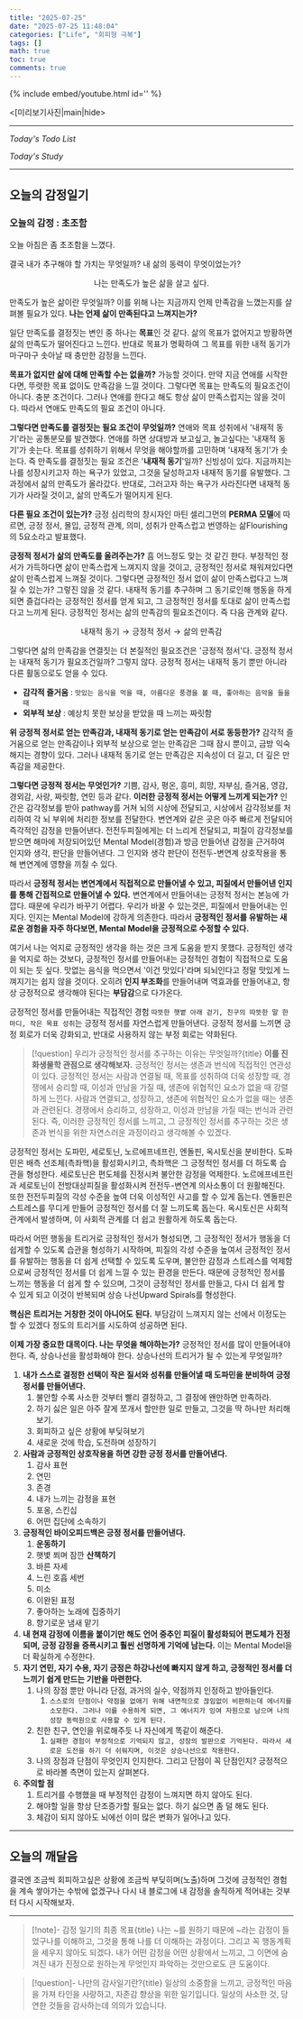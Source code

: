 ```yaml
---
title: "2025-07-25"
date: "2025-07-25 11:48:04"
categories: ["Life", "회피형 극복"]
tags: []
math: true
toc: true
comments: true
---
```


{% include embed/youtube.html id='' %}

<\[미리보기사진|main|hide>

---


_Today's Todo List_


_Today's Study_

---
## 오늘의 감정일기

### 오늘의 감정 : 초조함
오늘 아침은 좀 초조함을 느꼈다. 

결국 내가 추구해야 할 가치는 무엇일까? 내 삶의 동력이 무엇이었는가?


$$
\text{나는 만족도가 높은 삶을 살고 싶다.}
$$


만족도가 높은 삶이란 무엇일까? 이를 위해 나는 지금까지 언제 만족감을 느꼈는지를 살펴볼 필요가 있다. **나는 언제 삶이 만족된다고 느껴지는가?** 

일단 만족도를 결정짓는 변인 중 하나는 **목표**인 것 같다. 삶의 목표가 없어지고 방황하면 삶의 만족도가 떨어진다고 느낀다. 반대로 목표가 명확하여 그 목표를 위한 내적 동기가 마구마구 솟아날 때 충만한 감정을 느낀다.

**목표가 없지만 삶에 대해 만족할 수는 없을까?** 가능할 것이다. 만약 지금 연애를 시작한다면, 뚜렷한 목표 없이도 만족감을 느낄 것이다. 그렇다면 목표는 만족도의 필요조건이 아니다. 충분 조건이다. 그러나 연애를 한다고 해도 항상 삶이 만족스럽지는 않을 것이다. 따라서 연애도 만족도의 필요 조건이 아니다.

**그렇다면 만족도를 결정짓는 필요 조건이 무엇일까?** 연애와 목표 성취에서 '내재적 동기'라는 공통분모를 발견했다. 연애를 하면 상대방과 보고싶고, 놀고싶다는 '내재적 동기'가 솟는다. 목표를 성취하기 위해서 무엇을 해야할까를 고민하며 '내재적 동기'가 솟는다. 즉 만족도를 결정짓는 필요 조건은 '**내재적 동기**'일까? 신빙성이 있다. 지금까지는 나를 성장시키고자 하는 욕구가 있었고, 그것을 달성하고자 내재적 동기를 유발했다. 그 과정에서 삶의 만족도가 올라갔다. 반대로, 그러고자 하는 욕구가 사라진다면 내재적 동기가 사라질 것이고, 삶의 만족도가 떨어지게 된다.

**다른 필요 조건이 있는가?** 긍정 심리학의 창시자인 마틴 셀리그먼의 **PERMA 모델**에 따르면, 긍정 정서, 몰입, 긍정적 관계, 의미, 성취가 만족스럽고 번영하는 삶Flourishing의 5요소라고 발표했다. 

**긍정적 정서가 삶의 만족도를 올려주는가?** 흠 어느정도 맞는 것 같긴 한다. 부정적인 정서가 가득하다면 삶이 만족스럽게 느껴지지 않을 것이고, 긍정적인 정서로 채워져있다면 삶이 만족스럽게 느껴질 것이다. 그렇다면 긍정적인 정서 없이 삶이 만족스럽다고 느껴질 수 있는가? 그렇진 않을 것 같다. 내재적 동기를 추구하며 그 동기로인해 행동을 하게되면 즐겁다라는 긍정적인 정서를 얻게 되고, 그 긍정적인 정서를 토대로 삶이 만족스럽다고 느끼게 된다. 긍정적인 정서는 삶의 만족감의 필요조건이다. 즉 다음 관계와 같다.

$$
\text{내재적 동기} \to \text{긍정적 정서} \to \text{삶의 만족감}
$$

그렇다면 삶의 만족감을 연결짓는 더 본질적인 필요조건은 '긍정적 정서'다. 긍정적 정서는 내재적 동기가 필요조건일까? 그렇지 않다. 긍정적 정서는 내재적 동기 뿐만 아니라 다른 활동으로도 얻을 수 있다. 
- **감각적 즐거움** : `맛있는 음식을 먹을 때, 아름다운 풍경을 볼 때, 좋아하는 음악을 들을 때`
- **외부적 보상** : 예상치 못한 보상을 받았을 때 느끼는 짜릿함

**위 긍정적 정서로 얻는 만족감과, 내재적 동기로 얻는 만족감이 서로 동등한가?** 감각적 즐거움으로 얻는 만족감이나 외부적 보상으로 얻는 만족감은 그때 잠시 뿐이고, 금방 익숙해지는 경향이 있다. 그러나 내재적 동기로 얻는 만족감은 지속성이 더 길고, 더 깊은 만족감을 제공한다.

**그렇다면 긍정적 정서는 무엇인가?** 기쁨, 감사, 평온, 흥미, 희망, 자부심, 즐거움, 영감, 경외감, 사랑, 짜릿함, 연민 등과 같다.  **이러한 긍정적 정서는 어떻게 느끼게 되는가?** 인간은 감각정보를 받아 pathway를 거쳐 뇌의 시상에 전달되고, 시상에서 감각정보를 처리하여 각 뇌 부위에 처리한 정보를 전달한다. 변연계와 같은 곳은 아주 빠르게 전달되어 즉각적인 감정을 만들어낸다. 전전두피질에게는 더 느리게 전달되고, 피질이 감각정보를 받으면 해마에 저장되어있던 Mental Model(경험)과 방금 만들어낸 감정을 근거하여 인지와 생각, 판단을 만들어낸다. 그 인지와 생각 판단이 전전두-변연계 상호작용을 통해 변연계에 영향을 끼칠 수 있다. 

따라서 **긍정적 정서는 변연계에서 직접적으로 만들어낼 수 있고, 피질에서 만들어낸 인지를 통해 간접적으로 만들어낼 수 있다.** 변연계에서 만들어내는 긍정적 정서는 본능에 가깝다. 때문에 우리가 바꾸기 어렵다. 우리가 바꿀 수 있는것은, 피질에서 만들어내는 인지다. 인지는 Mental Model에 강하게 의존한다. 따라서 **긍정적인 정서를 유발하는 새로운 경험을 자주 하다보면, Mental Model을 긍정적으로 수정할 수 있다.** 

여기서 나는 억지로 긍정적인 생각을 하는 것은 크게 도움을 받지 못했다. 긍정적인 생각을 억지로 하는 것보다, 긍정적인 정서를 만들어내는 긍정적인 경험이 직접적으로 도움이 되는 듯 싶다. 맛없는 음식을 먹으면서 '이건 맛있다'라며 되뇌인다고 정말 맛있게 느껴지기는 쉽지 않을 것이다. 오히려 **인지 부조화**를 만들어내며 역효과를 만들어내고, 항상 긍정적으로 생각해야 된다는 **부담감**으로 다가온다.

긍정적인 정서를 만들어내는 직접적인 경험 `따뜻한 햇볕 아래 걷기, 친구의 따뜻한 말 한마디, 작은 목표 성취`는 긍정적 정서를 자연스럽게 만들어낸다. 긍정적 정서를 느끼면 긍정 회로가 더욱 강화되고, 반대로 사용하지 않는 부정 회로는 약화된다. 

> [!question] 우리가 긍정적인 정서를 추구하는 이유는 무엇일까?{title}
> **이를 진화생물학 관점으로 생각해보자.** 긍정적인 정서는 생존과 번식에 직접적인 연관성이 있다. 긍정적인 정서는 사람과 연결될 때, 목표를 성취하여 더욱 성장할 때, 경쟁에서 승리할 때, 이성과 만남을 가질 때, 생존에 위협적인 요소가 없을 때 강렬하게 느낀다. 사람과 연결되고, 성장하고, 생존에 위협적인 요소가 없을 때는 생존과 관련된다. 경쟁에서 승리하고, 성장하고, 이성과 만남을 가질 때는 번식과 관련된다. 즉, 이러한 긍정적인 정서를 느끼고, 그 긍정적인 정서를 추구하는 것은 생존과 번식을 위한 자연스러운 과정이라고 생각해볼 수 있겠다.
> 

긍정적인 정서는 도파민, 세로토닌, 노르에프네프린, 엔돌핀, 옥시토신을 분비한다. 도파민은 배측 선조체(측좌핵)을 활성화시키고, 측좌핵은 그 긍정적인 정서를 더 하도록 습관을 형성한다. 세로토닌은 편도체를 진정시켜 불안한 감정을 억제한다. 노르에프네프린과 세로토닌이 전방대상피질을 활성화시켜 전전두-변연계 의사소통이 더 원활해진다. 또한 전전두피질의 각성 수준을 높여 더욱 이성적인 사고를 할 수 있게 돕는다. 엔돌핀은 스트레스를 무디게 만들어 긍정적인 정서를 더 잘 느끼도록 돕는다. 옥시토신은 사회적 관계에서 발생하며, 이 사회적 관계를 더 쉽고 원활하게 하도록 돕는다.

따라서 어떤 행동을 트리거로 긍정적인 정서가 형성되면, 그 긍정적인 정서가 행동을 더 쉽게할 수 있도록 습관을 형성하기 시작하며, 피질의 각성 수준을 높여서 긍정적인 정서를 유발하는 행동을 더 쉽게 선택할 수 있도록 도우며, 불안한 감정과 스트레스를 억제함으로써 긍정적인 정서를 더 쉽게 느낄 수 있는 환경을 만든다. 때문에 긍정적인 정서를 느끼는 행동을 더 쉽게 할 수 있으며, 그것이 긍정적인 정서를 만들고, 다시 더 쉽게 할 수 있게 되고 이것이 반복되며 상승 나선Upward Spirals를 형성한다.

**핵심은 트리거는 거창한 것이 아니어도 된다.** 부담감이 느껴지지 않는 선에서 이정도는 할 수 있겠다 정도의 트리거를 시도하여 성공하면 된다. 

**이제 가장 중요한 대목이다. 나는 무엇을 해야하는가?** 긍정적인 정서를 많이 만들어내야 한다. 즉, 상승나선을 활성화해야 한다. 상승나선의 트리거가 될 수 있는게 무엇일까?

1. **내가 스스로 결정한 선택이 작은 질서와 성취를 만들어낼 때 도파민을 분비하여 긍정 정서를 만들어낸다.**
	1. 불안할 수록 사소한 것부터 빨리 결정하고, 그 결정에 왠만하면 만족하라.
	2. 하기 싫은 일은 아주 잘게 쪼개서 할만한 일로 만들고, 그것을 딱 하나만 처리해보기.
	3. 회피하고 싶은 상황에 부딪혀보기
	4. 새로운 것에 학습, 도전하며 성장하기
2. **사람과 긍정적인 상호작용을 하면 강한 긍정 정서를 만들어낸다.**
	1. 감사 표현
	2. 연민
	3. 존경
	4. 내가 느끼는 감정을 표현
	5. 포옹, 스킨십
	6. 어떤 집단에 소속하기
3. **긍정적인 바이오피드백은 긍정 정서를 만들어낸다.**
	1. **운동하기**
	2. 햇볓 쬐며 잠깐 **산책하기**
	3. 바른 자세
	4. 느린 호흡 세번
	5. 미소
	6. 이완된 표정
	7. 좋아하는 노래에 집중하기
	8. 향기로운 냄새 맡기
4. **내 현재 감정에 이름을 붙이기만 해도 언어 중추인 피질이 활성화되어 편도체가 진정되며, 긍정 감정을 증폭시키고 훨씬 선명하게 기억에 남는다.** 이는 Mental Model을 더 확실하게 수정한다.
5. **자기 연민, 자기 수용, 자기 긍정은 하강나선에 빠지지 않게 하고, 긍정적인 정서를 더 느끼기 쉽게 만드는 기반을 마련한다.**
	1. 나의 장점 뿐만 아니라 단점, 과거의 실수, 약점까지 인정하고 받아들인다.
		1. `스스로의 단점이나 약점을 없애기 위해 내면적으로 끊임없이 비판하는데 에너지를 소모한다. 그러나 이를 수용하게 되면, 그 에너지가 잉여 자원으로 남으며 나의 성장 동력원으로 사용할 수 있게 된다.`
	2. 친한 친구, 연인을 위로해주듯 나 자신에게 똑같이 해준다.
		1. `실패한 경험이 부정적으로 기억되지 않고, 성장의 발판으로 기억된다. 따라서 새로운 도전을 하기 더 쉬워지며, 이것은 상승나선으로 작용한다.`
	3. 나의 장점과 단점이 무엇인지 인지한다. 그리고 단점이 꼭 단점인지? 긍정적으로 바라볼 측면이 있는지 살펴본다.
6. **주의할 점**
	1. 트리거를 수행했을 때 부정적인 감정이 느껴지면 하지 않아도 된다.
	2. 해야할 일을 항상 단조증가할 필요는 없다. 하기 싫으면 좀 덜 해도 된다.
	3. 체감이 되지 않아도 뇌에선 이미 많은 변화가 일어나고 있다.

---
## 오늘의 깨달음

결국엔 조금씩 회피하고싶은 상황에 조금씩 부딪히며(노출)하며 그것에 긍정적인 경험을 계속 쌓아가는 수밖에 없겠구나 다시 내 블로그에 내 감정을 솔직하게 적어내는 것부터 다시 시작해보자.

---

> [!note]- 감정 일기의 최종 목표{title}
> 나는 ~를 원하기 때문에 ~라는 감정이 들었구나를 이해하고, 그것을 통해 나를 더 이해하는 과정이다.
> 그리고 꼭 행동계획을 세우지 않아도 되겠다. 내가 어떤 감정을 어떤 상황에서 느끼고, 그 이면에 숨겨진 내가 진정으로 원하는게 무엇인지 파악하는 것만으로도 큰 도움이다. 

> [!question]- 나만의 감사일기란?{title}
> 일상의 소중함을 느끼고, 긍정적인 마음을 가져 타인을 사랑하고, 자존감 향상을 위한 일기입니다. 일상의 사소한 것, 당연한 것들을 감사하는데 의의가 있습니다.